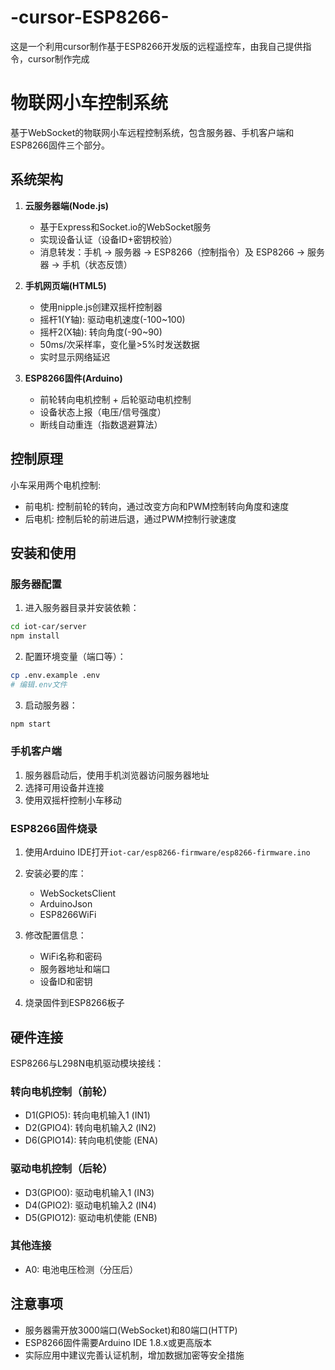 # -cursor-ESP8266-
这是一个利用cursor制作基于ESP8266开发版的远程遥控车，由我自己提供指令，cursor制作完成

# 物联网小车控制系统

基于WebSocket的物联网小车远程控制系统，包含服务器、手机客户端和ESP8266固件三个部分。

## 系统架构

1. **云服务器端(Node.js)**
   - 基于Express和Socket.io的WebSocket服务
   - 实现设备认证（设备ID+密钥校验）
   - 消息转发：手机 → 服务器 → ESP8266（控制指令）及 ESP8266 → 服务器 → 手机（状态反馈）

2. **手机网页端(HTML5)**
   - 使用nipple.js创建双摇杆控制器 
   - 摇杆1(Y轴): 驱动电机速度(-100~100)
   - 摇杆2(X轴): 转向角度(-90~90) 
   - 50ms/次采样率，变化量>5%时发送数据
   - 实时显示网络延迟

3. **ESP8266固件(Arduino)**
   - 前轮转向电机控制 + 后轮驱动电机控制
   - 设备状态上报（电压/信号强度）
   - 断线自动重连（指数退避算法）

## 控制原理

小车采用两个电机控制:
- 前电机: 控制前轮的转向，通过改变方向和PWM控制转向角度和速度
- 后电机: 控制后轮的前进后退，通过PWM控制行驶速度

## 安装和使用

### 服务器配置

1. 进入服务器目录并安装依赖：
```bash
cd iot-car/server
npm install
```

2. 配置环境变量（端口等）：
```bash
cp .env.example .env
# 编辑.env文件
```

3. 启动服务器：
```bash
npm start
```

### 手机客户端

1. 服务器启动后，使用手机浏览器访问服务器地址
2. 选择可用设备并连接
3. 使用双摇杆控制小车移动

### ESP8266固件烧录

1. 使用Arduino IDE打开`iot-car/esp8266-firmware/esp8266-firmware.ino`
2. 安装必要的库：
   - WebSocketsClient
   - ArduinoJson
   - ESP8266WiFi

3. 修改配置信息：
   - WiFi名称和密码
   - 服务器地址和端口
   - 设备ID和密钥

4. 烧录固件到ESP8266板子

## 硬件连接

ESP8266与L298N电机驱动模块接线：

### 转向电机控制（前轮）
- D1(GPIO5): 转向电机输入1 (IN1) 
- D2(GPIO4): 转向电机输入2 (IN2)
- D6(GPIO14): 转向电机使能 (ENA)

### 驱动电机控制（后轮）
- D3(GPIO0): 驱动电机输入1 (IN3)
- D4(GPIO2): 驱动电机输入2 (IN4)
- D5(GPIO12): 驱动电机使能 (ENB)

### 其他连接
- A0: 电池电压检测（分压后）

## 注意事项

- 服务器需开放3000端口(WebSocket)和80端口(HTTP)
- ESP8266固件需要Arduino IDE 1.8.x或更高版本
- 实际应用中建议完善认证机制，增加数据加密等安全措施 
